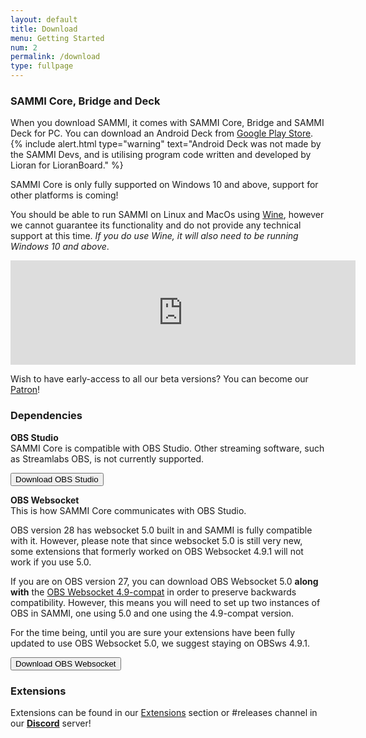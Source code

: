```yaml
---
layout: default
title: Download
menu: Getting Started
num: 2
permalink: /download
type: fullpage
---
```


### SAMMI Core, Bridge and Deck

When you download SAMMI, it comes with SAMMI Core, Bridge and SAMMI Deck for PC. You can download an Android Deck from [Google Play Store](https://play.google.com/store/apps/details?id=lioranboard.ca.lioranboard.streamdeck).
{% include alert.html type="warning" text="Android Deck was not made by the SAMMI Devs, and is utilising program code written and developed by Lioran for LioranBoard." %} 

SAMMI Core is only fully supported on Windows 10 and above, support for other platforms is coming!

You should be able to run SAMMI on Linux and MacOs using [Wine](https://www.winehq.org/), however we cannot guarantee its functionality and do not provide any technical support at this time. 
*If you do use Wine, it will also need to be running Windows 10 and above*.

<iframe frameborder="0" src="https://itch.io/embed/1701438?dark=true" width="552" height="167"><a href="https://sammisolutions.itch.io/sammi">SAMMI by SAMMI</a></iframe>

Wish to have early-access to all our beta versions? You can become our [Patron](https://www.patreon.com/sammidevs)! 

### Dependencies

**OBS Studio**     
SAMMI Core is compatible with OBS Studio. Other streaming software, such as Streamlabs OBS, is not currently supported.  

<a href="https://obsproject.com/"><button type="button" class="btn btn-outline-secondary">Download OBS Studio</button></a>
  
**OBS Websocket**       
This is how SAMMI Core communicates with OBS Studio. 

OBS version 28 has websocket 5.0 built in and SAMMI is fully compatible with it. However, please note that since websocket 5.0 is still very new, some extensions that formerly worked on OBS Websocket 4.9.1 will not work if you use 5.0. 

If you are on OBS version 27, you can download OBS Websocket 5.0 **along with** the [OBS Websocket 4.9-compat](https://github.com/obsproject/obs-websocket/releases/tag/4.9.1-compat) in order to preserve backwards compatibility. However, this means you will need to set up two instances of OBS in SAMMI, one using 5.0 and one using the 4.9-compat version. 

For the time being, until you are sure your extensions have been fully updated to use OBS Websocket 5.0, we suggest staying on OBSws 4.9.1.

<a href="https://obsproject.com/forum/resources/obs-websocket-remote-control-obs-studio-from-websockets.466/"><button type="button" class="btn btn-outline-secondary">Download OBS Websocket</button></a>


### Extensions
Extensions can be found in our [Extensions](https://sammi.solutions/extensions) section or #releases channel in our **[Discord](https://discord.gg/dXez8Zh)** server!
